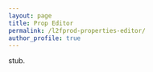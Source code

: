```yaml
---
layout: page
title: Prop Editor
permalink: /l2fprod-properties-editor/
author_profile: true
---
```


stub.
